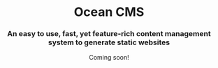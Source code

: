 <h1 align="center">Ocean CMS</h1>
<h3 align="center">An easy to use, fast, yet feature-rich content management system to generate static websites</h3>

<p align="center">Coming soon!</p>
